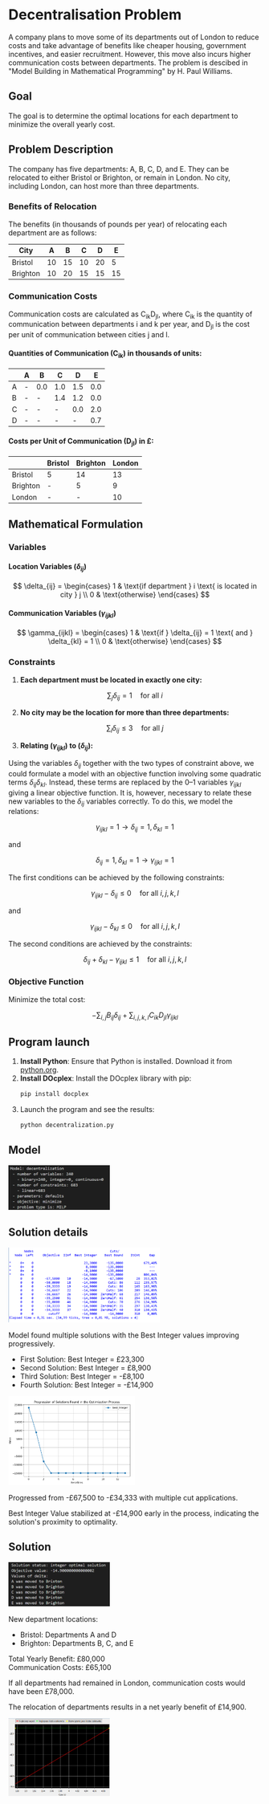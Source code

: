 # Decentralisation Problem

A company plans to move some of its departments out of London to reduce costs and take advantage of benefits like cheaper housing, government incentives, and easier recruitment. However, this move also incurs higher communication costs between departments. The problem is descibed in "Model Building in Mathematical Programming" by H. Paul Williams.

## Goal
The goal is to determine the optimal locations for each department to minimize the overall yearly cost.

## Problem Description

The company has five departments: A, B, C, D, and E. They can be relocated to either Bristol or Brighton, or remain in London. No city, including London, can host more than three departments.

### Benefits of Relocation

The benefits (in thousands of pounds per year) of relocating each department are as follows:

| City     | A  | B  | C  | D  | E  |
|----------|----|----|----|----|----|
| Bristol  | 10 | 15 | 10 | 20 | 5  |
| Brighton | 10 | 20 | 15 | 15 | 15 |

### Communication Costs

Communication costs are calculated as C<sub>ik</sub>D<sub>jl</sub>, where C<sub>ik</sub> is the quantity of communication between departments i and k per year, and D<sub>jl</sub> is the cost per unit of communication between cities j and l.

#### Quantities of Communication (C<sub>ik</sub>) in thousands of units:

|   | A   | B   | C   | D   | E   |
|---|-----|-----|-----|-----|-----|
| A | -   | 0.0 | 1.0 | 1.5 | 0.0 |
| B | -   | -   | 1.4 | 1.2 | 0.0 |
| C | -   | -   | -   | 0.0 | 2.0 |
| D | -   | -   | -   | -   | 0.7 |

#### Costs per Unit of Communication (D<sub>jl</sub>) in £:

|          | Bristol | Brighton | London |
|----------|---------|----------|--------|
| Bristol  | 5       | 14       | 13     |
| Brighton | -       | 5        | 9      |
| London   | -       | -        | 10     |

## Mathematical Formulation

### Variables

#### Location Variables ($\delta_{ij}$)

$$
\delta_{ij} = \begin{cases} 
1 & \text{if department } i \text{ is located in city } j \\
0 & \text{otherwise} 
\end{cases}
$$


#### Communication Variables ($\gamma_{ijkl}$)

$$
\gamma_{ijkl} = \begin{cases} 
1 & \text{if } \delta_{ij} = 1 \text{ and } \delta_{kl} = 1 \\
0 & \text{otherwise} 
\end{cases}
$$

### Constraints

1. **Each department must be located in exactly one city:**

$$
\sum_{j} \delta_{ij} = 1 \quad \text{for all } i
$$

2. **No city may be the location for more than three departments:**

$$
\sum_{i} \delta_{ij} \leq 3 \quad \text{for all } j
$$


3. **Relating ($\gamma_{ijkl}$) to ($\delta_{ij}$):**

Using the variables $\delta_{ij}$ together with the two types of constraint above, we could formulate a model with an objective function involving some quadratic terms $\delta_{ij} \delta_{kl}$. Instead, these terms are replaced by the 0–1 variables $\gamma_{ijkl}$ giving a linear objective function. It is, however, necessary to relate these new variables to the $\delta_{ij}$ variables correctly. To do this, we model the relations:

$$
\gamma_{ijkl} = 1 \rightarrow \delta_{ij} = 1, \delta_{kl} = 1
$$

and

$$
\delta_{ij} = 1, \delta_{kl} = 1 \rightarrow \gamma_{ijkl} = 1
$$

The first conditions can be achieved by the following constraints:

$$
\gamma_{ijkl} - \delta_{ij} \leq 0 \quad \text{for all } i, j, k, l
$$

and

$$
\gamma_{ijkl} - \delta_{kl} \leq 0 \quad \text{for all } i, j, k, l
$$


The second conditions are achieved by the constraints:

$$
\delta_{ij} + \delta_{kl} - \gamma_{ijkl} \leq 1 \quad \text{for all } i, j, k, l
$$

### Objective Function

Minimize the total cost:

$$
-\sum_{i,j} B_{ij} \delta_{ij} + \sum_{i,j,k,l} C_{ik} D_{jl} \gamma_{ijkl}
$$



## Program launch

1. **Install Python**: Ensure that Python is installed. Download it from [python.org](https://www.python.org/downloads/).
2. **Install DOcplex**: Install the DOcplex library with pip:
    ```bash
    pip install docplex
    ```
3. Launch the program and see the results:
   ```bash
   python decentralization.py
   ```


## Model

<img src="images/model.png" alt="Image" width="40%" height="40%">

## Solution details
<img src="images/details.png" alt="Image" width="60%" height="60%">

Model found multiple solutions with the Best Integer values improving progressively.
- First Solution: Best Integer = £23,300
- Second Solution: Best Integer = £8,900
- Third Solution: Best Integer = -£8,100
- Fourth Solution: Best Integer = -£14,900

<img src="images/solution_pool_plot.png" alt="Image" width="50%" height="50%">

Progressed from -£67,500 to -£34,333 with multiple cut applications.

Best Integer Value stabilized at -£14,900 early in the process, indicating the solution's proximity to optimality.

## Solution
<img src="images/solution.png" alt="Image" width="40%" height="40%">

New department locations:
- Bristol: Departments A and D
- Brighton: Departments B, C, and E

Total Yearly Benefit: £80,000 <br>
Communication Costs: £65,100

If all departments had remained in London, communication costs would have been £78,000.

The relocation of departments results in a net yearly benefit of £14,900.

<img src="images/plot.png" alt="Image" width="40%" height="40%">
